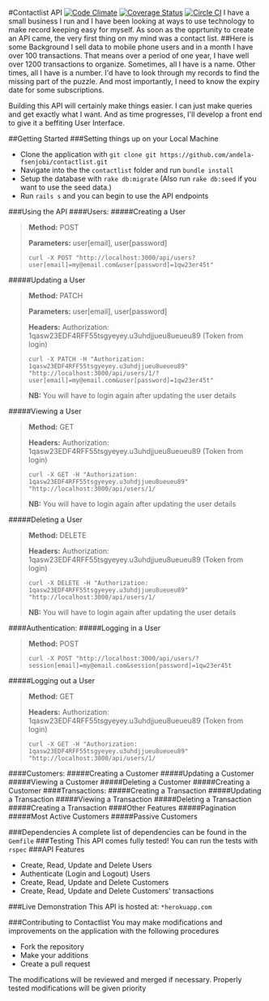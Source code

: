 #Contactlist API [![Code Climate](https://codeclimate.com/github/andela-fsenjobi/contactlist/badges/gpa.svg)](https://codeclimate.com/github/andela-fsenjobi/contactlist) [![Coverage Status](https://coveralls.io/repos/github/andela-fsenjobi/contactlist/badge.svg?branch=master)](https://coveralls.io/github/andela-fsenjobi/contactlist?branch=master) [![Circle CI](https://circleci.com/gh/andela-fsenjobi/contactlist.svg?style=svg)](https://circleci.com/gh/andela-fsenjobi/contactlist)
I have a small business I run and I have been looking at ways to use technology to make record keeping easy for myself. As soon as the opprtunity to create an API came, the very first thing on my mind was a contact list.
##Here is some Background
I sell data to mobile phone users and in a month I have over 100 transactions. That means over a period of one year, I have well over 1200 transactions to organize. Sometimes, all I have is a name. Other times, all I have is a number. I'd have to look through my records to find the missing part of the puzzle. And most importantly, I need to know the expiry date for some subscriptions.

Building this API will certainly make things easier. I can just make queries and get exactly what I want. And as time progresses, I'll develop a front end to give it a beffiting User Interface.

##Getting Started
###Setting things up on your Local Machine

* Clone the application with `git clone git https://github.com/andela-fsenjobi/contactlist.git`
* Navigate into the the `contactlist` folder and run `bundle install`
* Setup the database with `rake db:migrate` (Also run `rake db:seed` if you want to use the seed data.)
* Run `rails s` and you can begin to use the API endpoints

###Using the API
####Users:
#####Creating a User
>**Method:** POST
>
>**Parameters:** user[email], user[password]
>
>`curl -X POST "http://localhost:3000/api/users?user[email]=my@email.com&user[password]=1qw23er45t"`

#####Updating a User
>**Method:** PATCH
>
>**Parameters:** user[email], user[password]
>
>**Headers:** Authorization: 1qasw23EDF4RFF55tsgyeyey.u3uhdjjueu8ueueu89 (Token from login)
>
>`curl -X PATCH -H "Authorization: 1qasw23EDF4RFF55tsgyeyey.u3uhdjjueu8ueueu89" "http://localhost:3000/api/users/1/?user[email]=my@email.com&user[password]=1qw23er45t"`
>
>**NB:** You will have to login again after updating the user details

#####Viewing a User
>**Method:** GET
>
>**Headers:** Authorization: 1qasw23EDF4RFF55tsgyeyey.u3uhdjjueu8ueueu89 (Token from login)
>
>`curl -X GET -H "Authorization: 1qasw23EDF4RFF55tsgyeyey.u3uhdjjueu8ueueu89" "http://localhost:3000/api/users/1/`
>
>**NB:** You will have to login again after updating the user details

#####Deleting a User
>**Method:** DELETE
>
>**Headers:** Authorization: 1qasw23EDF4RFF55tsgyeyey.u3uhdjjueu8ueueu89 (Token from login)
>
>`curl -X DELETE -H "Authorization: 1qasw23EDF4RFF55tsgyeyey.u3uhdjjueu8ueueu89" "http://localhost:3000/api/users/1/`
>
>**NB:** You will have to login again after updating the user details

####Authentication:
#####Logging in a User
>**Method:** POST
>
>`curl -X POST "http://localhost:3000/api/users/?session[email]=my@email.com&session[password]=1qw23er45t`

#####Logging out a User
>**Method:** GET
>
>**Headers:** Authorization: 1qasw23EDF4RFF55tsgyeyey.u3uhdjjueu8ueueu89 (Token from login)
>
>`curl -X GET -H "Authorization: 1qasw23EDF4RFF55tsgyeyey.u3uhdjjueu8ueueu89" "http://localhost:3000/api/users/1/`

####Customers:
#####Creating a Customer
#####Updating a Customer
#####Viewing a Customer
#####Deleting a Customer
#####Creating a Customer
####Transactions:
#####Creating a Transaction
#####Updating a Transaction
#####Viewing a Transaction
#####Deleting a Transaction
#####Creating a Transaction
####Other Features
#####Pagination
#####Most Active Customers
#####Passive Customers

###Dependencies
A complete list of dependencies can be found in the `Gemfile`
###Testing
This API comes fully tested! You can run the tests with `rspec`
###API Features
* Create, Read, Update and Delete Users
* Authenticate (Login and Logout) Users
* Create, Read, Update and Delete Customers
* Create, Read, Update and Delete Customers' transactions

###Live Demonstration
This API is hosted at: `*herokuapp.com`

###Contributing to Contactlist
You may make modifications and improvements on the application with the following procedures

* Fork the repository
* Make your additions
* Create a pull request

The modifications will be reviewed and merged if necessary. Properly tested modifications will be given priority
